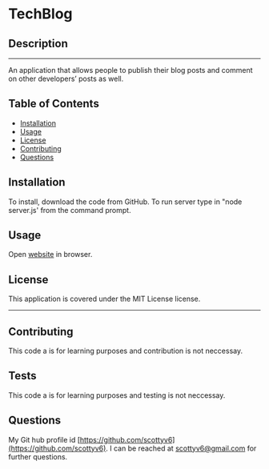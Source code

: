 # TechBlog

 ## Description
  ---
  An application that allows people to publish their blog posts and comment on other developers’ posts as well.


   
  ## Table of Contents
  - [Installation](#installation)
  - [Usage](#usage)
  - [License](#license)
  - [Contributing](#contributing)
  - [Questions](#questions)
  
  ## Installation
  To install, download the code from GitHub. To run server type in "node server.js' from the command prompt.
  
  ## Usage
  <!-- update line below -->
  Open [website](https://secure-garden-16153.herokuapp.com/) in browser. 
  
  ## License
  This application is covered under the MIT License license.
  
  ---
  ## Contributing
  This code a is for learning purposes and contribution is not neccessay.
  
  ## Tests
  This code a is for learning purposes and testing is not neccessay.
  
  ## Questions
  My Git hub profile id [https://github.com/scottyv6](https://github.com/scottyv6).
  I can be reached at [scottyv6@gmail.com](mailto:scottyv6@gmail.com) for further questions.